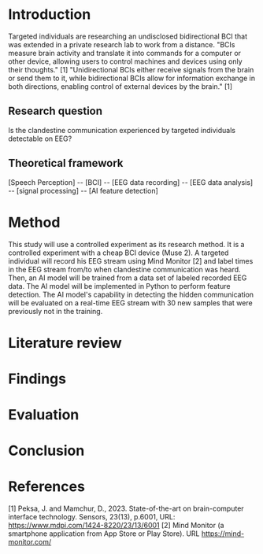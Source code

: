# Introduction
Targeted individuals are researching an undisclosed bidirectional BCI that was extended in a private research lab to work from a distance. "BCIs measure brain activity and translate it into commands for a computer or other device, allowing users to control machines and devices using only their thoughts." [1]
"Unidirectional BCIs either receive signals from the brain or send them to it, while bidirectional BCIs allow for information exchange in both directions, enabling control of external devices by the brain." [1]

## Research question
Is the clandestine communication experienced by targeted individuals detectable on EEG?

## Theoretical framework
[Speech Perception] -- [BCI] -- [EEG data recording] -- [EEG data analysis] -- [signal processing] -- [AI feature detection] 

# Method
This study will use a controlled experiment as its research method. 
It is a controlled experiment with a cheap BCI device (Muse 2).
A targeted individual will record his EEG stream using Mind Monitor [2] and label times in the EEG stream from/to when clandestine communication was heard.
Then, an AI model will be trained from a data set of labeled recorded EEG data.
The AI model will be implemented in Python to perform feature detection.
The AI model's capability in detecting the hidden communication will be evaluated on a real-time EEG stream with 
30 new samples that were previously not in the training.

# Literature review

# Findings

# Evaluation

# Conclusion

# References
[1] Peksa, J. and Mamchur, D., 2023. State-of-the-art on brain-computer interface technology. Sensors, 23(13), p.6001, URL: https://www.mdpi.com/1424-8220/23/13/6001 
[2] Mind Monitor (a smartphone application from App Store or Play Store). URL https://mind-monitor.com/
